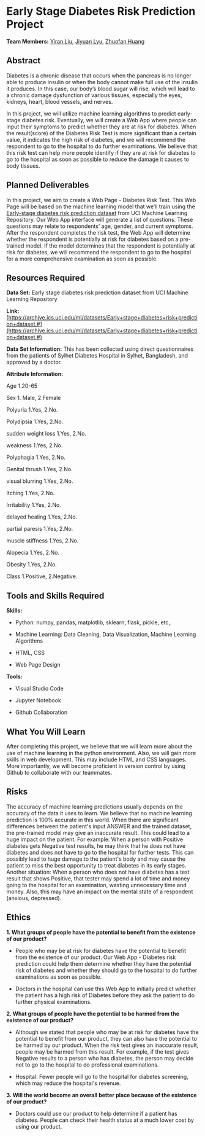 # Early Stage Diabetes Risk Prediction Project

**Team Members:** [Yiran Liu](https://github.com/yiranelmo), [Jiyuan Lyu](https://github.com/JiyuanLyu), [Zhuofan Huang](https://github.com/jeff1hwang)

## Abstract

Diabetes is a chronic disease that occurs when the pancreas is no longer able to produce insulin or when the body cannot make full use of the insulin it produces. In this case, our body’s blood sugar will rise, which will lead to a chronic damage dysfunction of various tissues, especially the eyes, kidneys, heart, blood vessels, and nerves. 

In this project, we will utilize machine learning algorithms to predict early-stage diabetes risk. Eventually, we will create a Web App where people can input their symptoms to predict whether they are at risk for diabetes. When the result(score) of the Diabetes Risk Test is more significant than a certain value, it indicates the high risk of diabetes, and we will recommend the respondent to go to the hospital to do further examinations. We believe that this risk test can help more people identify if they are at risk for diabetes to go to the hospital as soon as possible to reduce the damage it causes to body tissues.

## Planned Deliverables

In this project, we aim to create a Web Page - Diabetes Risk Test. This Web Page will be based on the machine learning model that we’ll train using the [Early-stage diabetes risk prediction dataset](https://archive.ics.uci.edu/ml/datasets/Early+stage+diabetes+risk+prediction+dataset.#) from UCI Machine Learning Repository. Our Web App interface will generate a list of questions. These questions may relate to respondents’ age, gender, and current symptoms. After the respondent completes the risk test, the Web App will determine whether the respondent is potentially at risk for diabetes based on a pre-trained model. If the model determines that the respondent is potentially at risk for diabetes, we will recommend the respondent to go to the hospital for a more comprehensive examination as soon as possible.

## Resources Required

**Data Set:** Early stage diabetes risk prediction dataset from UCI Machine Learning Repository

**Link:** [https://archive.ics.uci.edu/ml/datasets/Early+stage+diabetes+risk+prediction+dataset.#](https://archive.ics.uci.edu/ml/datasets/Early+stage+diabetes+risk+prediction+dataset.#)

**Data Set Information:** This has been collected using direct questionnaires from the patients of Sylhet Diabetes Hospital in Sylhet, Bangladesh, and approved by a doctor.

**Attribute Information:**

Age 1.20-65

Sex 1. Male, 2.Female

Polyuria 1.Yes, 2.No.

Polydipsia 1.Yes, 2.No.

sudden weight loss 1.Yes, 2.No.

weakness 1.Yes, 2.No.

Polyphagia 1.Yes, 2.No.

Genital thrush 1.Yes, 2.No.

visual blurring 1.Yes, 2.No.

Itching 1.Yes, 2.No.

Irritability 1.Yes, 2.No.

delayed healing 1.Yes, 2.No.

partial paresis 1.Yes, 2.No.

muscle stiffness 1.Yes, 2.No.

Alopecia 1.Yes, 2.No.

Obesity 1.Yes, 2.No.

Class 1.Positive, 2.Negative.

## Tools and Skills Required

**Skills:**
- Python: numpy, pandas, matplotlib, sklearn, flask, pickle, etc,.

- Machine Learning: Data Cleaning, Data Visualization, Machine Learning Algorithms

- HTML, CSS

- Web Page Design


**Tools:**
- Visual Studio Code

- Jupyter Notebook

- Github Collaboration


## What You Will Learn

After completing this project, we believe that we will learn more about the use of machine learning in the python environment. Also, we will gain more skills in web development. This may include HTML and CSS languages. More importantly, we will become proficient in version control by using Github to collaborate with our teammates.

## Risks

The accuracy of machine learning predictions usually depends on the accuracy of the data it uses to learn. We believe that no machine learning prediction is 100% accurate in this world. When there are significant differences between the patient's input ANSWER and the trained dataset, the pre-trained model may give an inaccurate result. This could lead to a huge impact on the patient. For example: When a person with Positive diabetes gets Negative test results, he may think that he does not have diabetes and does not have to go to the hospital for further tests. This can possibly lead to huge damage to the patient's body and may cause the patient to miss the best opportunity to treat diabetes in its early stages. Another situation: When a person who does not have diabetes has a test result that shows Positive, that tester may spend a lot of time and money going to the hospital for an examination, wasting unnecessary time and money. Also, this may have an impact on the mental state of a respondent (anxious, depressed).

## Ethics

**1. What groups of people have the potential to benefit from the existence of our product?**

- People who may be at risk for diabetes have the potential to benefit from the existence of our product. Our Web App - Diabetes risk prediction could help them determine whether they have the potential risk of diabetes and whether they should go to the hospital to do further examinations as soon as possible.

- Doctors in the hospital can use this Web App to initially predict whether the patient has a high risk of Diabetes before they ask the patient to do further physical examinations.

**2. What groups of people have the potential to be harmed from the existence of our product?**

- Although we stated that people who may be at risk for diabetes have the potential to benefit from our product, they can also have the potential to be harmed by our product. When the risk test gives an inaccurate result, people may be harmed from this result. For example, if the test gives Negative results to a person who has diabetes, the person may decide not to go to the hospital to do professional examinations.

- Hospital: Fewer people will go to the hospital for diabetes screening, which may reduce the hospital's revenue.


**3. Will the world become an overall better place because of the existence of our product?**

- Doctors could use our product to help determine if a patient has diabetes.
People can check their health status at a much lower cost by using our product.


